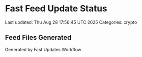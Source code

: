 # Fast Feed Update Status
Last updated: Thu Aug 28 17:56:45 UTC 2025
Categories: crypto

## Feed Files Generated

Generated by Fast Updates Workflow
